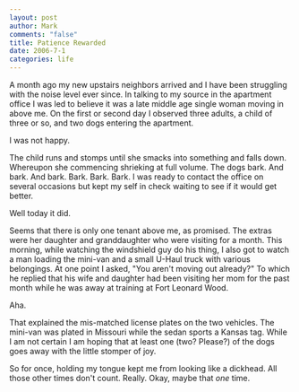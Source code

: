 ```yaml
--- 
layout: post
author: Mark
comments: "false"
title: Patience Rewarded
date: 2006-7-1
categories: life
---
```

A month ago my new upstairs neighbors arrived and I have been struggling with the noise level ever since. In talking to my source in the apartment office I was led to believe it was a late middle age single woman moving in above me. On the first or second day I observed three adults, a child of three or so, and two dogs entering the apartment.

I was not happy.

The child runs and stomps until she smacks into something and falls down. Whereupon she commencing shrieking at full volume. The dogs bark. And bark. And bark. Bark. Bark. Bark. I was ready to contact the office on several occasions but kept my self in check waiting to see if it would get better.

Well today it did.

Seems that there is only one tenant above me, as promised. The extras were her daughter and granddaughter who were visiting for a month. This morning, while watching the windshield guy do his thing, I also got to watch a man loading the mini-van and a small U-Haul truck with various belongings. At one point I asked, "You aren't moving out already?" To which he replied that his wife and daughter had been visiting her mom for the past month while he was away at training at Fort Leonard Wood.

Aha.

That explained the mis-matched license plates on the two vehicles. The mini-van was plated in Missouri while the sedan sports a Kansas tag. While I am not certain I am hoping that at least one (two? Please?) of the dogs goes away with the little stomper of joy.

So for once, holding my tongue kept me from looking like a dickhead. All those other times don't count. Really. Okay, maybe that <i>one</i> time.
